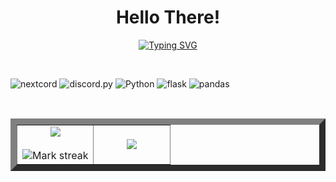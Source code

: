 
<h1 align="center">Hello There!</b></h1>

<p align="center">
  <a href="https://git.io/typing-svg"><img src="https://readme-typing-svg.demolab.com?font=Fira&size=25&center=true&vCenter=true+Code&pause=700&&color=19F7B3&width=600&height=100&lines=%3E+Fire+@+Incosmo;%3E+Self+taught+developer;%3E+Noob;%3E+Bug+fixing+while+head+banging" alt="Typing SVG" /></a>
</p>


<br>

![nextcord](https://img.shields.io/badge/-nextcord-yellow)
![discord.py](https://img.shields.io/badge/-discord.py-yellowgreen)
![Python](https://img.shields.io/badge/Python%20-%2314354C.svg?style=for-the-badge&logo=python&logoColor=white)
![flask](https://img.shields.io/badge/-flask-yellowgreen)
![pandas](https://img.shields.io/badge/-pandas-yellow)

<br>

<table border="10" align="center">
<tr border="10">
<td width="50%" align="center">
  
  <img  align="center"  src="https://github-readme-stats.vercel.app/api?username=FirE-A&theme=tokyonight&show_icons=true&count_private=true" />
  <br></br>
  <img  title="🔥 Get streak stats for your profile at git.io/streak-stats" alt="Mark streak" src="https://github-readme-streak-stats.herokuapp.com/?user=mark123jesper&theme=tokyonight&hide_border=true" />

  
</td>

<td width="100%" align="center">

  <img  align="center"  src="https://github-readme-stats.anuraghazra1.vercel.app/api/top-langs/?username=FirE-A&theme=tokyonight&hide_border=true&no-bg=falsee&no-frame=true&langs_count=10"/>
  
  </td>
</tr>
</table>

<br>
